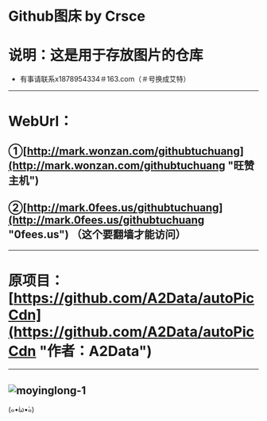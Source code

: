 Github图床 by Crsce
=====
# 说明：这是用于存放图片的仓库
* 有事请联系x1878954334＃163.com（＃号换成艾特）
-----
# WebUrl：
## ①[http://mark.wonzan.com/githubtuchuang](http://mark.wonzan.com/githubtuchuang "旺赞主机")
## ②[http://mark.0fees.us/githubtuchuang](http://mark.0fees.us/githubtuchuang "0fees.us") （这个要翻墙才能访问）
-----
# 原项目：[https://github.com/A2Data/autoPicCdn](https://github.com/A2Data/autoPicCdn "作者：A2Data")
-----
![moyinglong-1](https://cdn.jsdelivr.net/gh/text-01/imagestorage/2020/08/23/ff3908.png "康什么康！没康过龙嘛？")
-----
(๑•́ω•̀๑)
